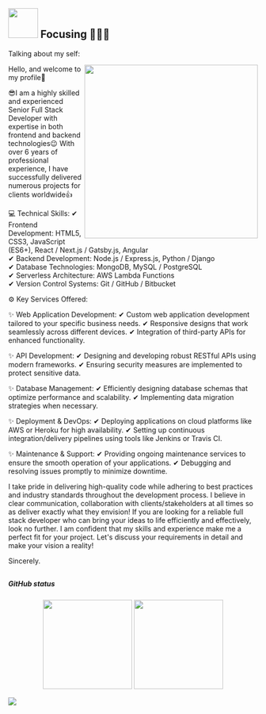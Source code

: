 ## <img height="60" width="60" src="https://media.giphy.com/media/lP8xu5t2DLGG045H8F/giphy.gif" /> Focusing 🚀🚀🚀


Talking about my self: 

<img align="right" width="350" src="https://media.giphy.com/media/dWesBcTLavkZuG35MI/giphy.gif" />
Hello, and welcome to my profile👋

😎I am a highly skilled and experienced Senior Full Stack Developer with expertise in both frontend and backend technologies😉
With over 6 years of professional experience, I have successfully delivered numerous projects for clients worldwide👍

💻 Technical Skills:
✔ Frontend Development: HTML5, CSS3, JavaScript (ES6+), React / Next.js / Gatsby.js, Angular <br />
✔ Backend Development: Node.js / Express.js, Python / Django <br />
✔ Database Technologies: MongoDB, MySQL / PostgreSQL <br />
✔ Serverless Architecture: AWS Lambda Functions <br />
✔ Version Control Systems: Git / GitHub / Bitbucket <br />

⚙ Key Services Offered:

✨ Web Application Development:
✔ Custom web application development tailored to your specific business needs.
✔ Responsive designs that work seamlessly across different devices.
✔ Integration of third-party APIs for enhanced functionality.

✨ API Development:
✔ Designing and developing robust RESTful APIs using modern frameworks.
✔ Ensuring security measures are implemented to protect sensitive data.

✨ Database Management:
✔ Efficiently designing database schemas that optimize performance and scalability.
✔ Implementing data migration strategies when necessary.

✨ Deployment & DevOps:
✔ Deploying applications on cloud platforms like AWS or Heroku for high availability.
✔ Setting up continuous integration/delivery pipelines using tools like Jenkins or Travis CI.

✨ Maintenance & Support:
✔ Providing ongoing maintenance services to ensure the smooth operation of your applications.
✔ Debugging and resolving issues promptly to minimize downtime.

I take pride in delivering high-quality code while adhering to best practices and industry standards throughout the development process. I believe in clear communication, collaboration with clients/stakeholders at all times so as deliver exactly what they envision!
If you are looking for a reliable full stack developer who can bring your ideas to life efficiently and effectively, look no further. I am confident that my skills and experience make me a perfect fit for your project. Let's discuss your requirements in detail and make your vision a reality!

Sincerely.

##
##### GitHub status
<p align="center">
   <img height="180em" src="https://github-readme-stats.vercel.app/api?username=epicdeveloper0928&show_icons=true&theme=tokyonight&include_all_commits=true&count_private=true"/>
   <img height="180em" src="https://github-readme-stats.vercel.app/api/top-langs/?username=epicdeveloper0928&layout=compact&langs_count=6&theme=tokyonight"/>

</p>
<img src="https://github.com/punitkmryh/punitkmryh/blob/master/wave.svg" />
